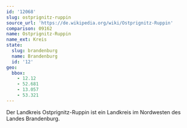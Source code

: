 ```yaml
---
id: '12068'
slug: ostprignitz-ruppin
source_url: 'https://de.wikipedia.org/wiki/Ostprignitz-Ruppin'
comparison: 09162
name: Ostprignitz-Ruppin
name_ext: Kreis
state:
  slug: brandenburg
  name: Brandenburg
  id: '12'
geo:
  bbox:
    - 12.12
    - 52.681
    - 13.057
    - 53.321
---
```


Der Landkreis Ostprignitz-Ruppin ist ein Landkreis im Nordwesten des Landes Brandenburg.
